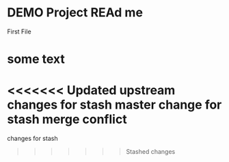 # DEMO Project REAd me

First File

# some text
 
 
<<<<<<< Updated upstream
 changes for stash
 master change for stash merge conflict
=======
 changes for stash
>>>>>>> Stashed changes
